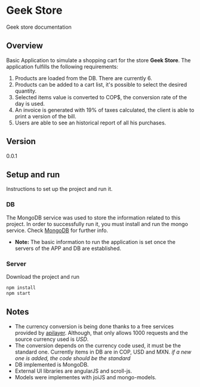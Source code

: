 # Geek Store

Geek store documentation

## Overview

Basic Application to simulate a shopping cart for the store **Geek Store**. The application fulfills 
the following requirements:

1. Products are loaded from the DB. There are currently 6.
1. Products can be added to a cart list, it's possible to select the desired quantity.
1. Selected items value is converted to COP$, the conversion rate of the day is used.
1. An invoice is generated with 19% of taxes calculated, the client is able to print a version of
the bill.
1. Users are able to see an historical report of all his purchases.

## Version
0.0.1

## Setup and run

Instructions to set up the project and run it.

### DB

The MongoDB service was used to store the information related to this project. In order to 
successfully run it, you must install and run the mongo service. Check 
[MongoDB](https://docs.mongodb.com/) for further info.

* **Note:** The basic information to run the application is set once the servers of the APP and DB 
are established.

### Server
Download the project and run

```javascript
npm install
npm start
```

## Notes
* The currency conversion is being done thanks to a free services provided by 
[apilayer](https://apilayer.com/). Although, that only allows 1000 requests and the source currency
used is _USD_.
* The conversion depends on the currency code used, it must be the standard one. Currently items in
DB are in COP, USD and MXN. _if a new one is added, the code should be the standard_
* DB implemented is MongoDB.
* External UI libraries are angularJS and scroll-js.
* Models were implementes with joiJS and mongo-models.